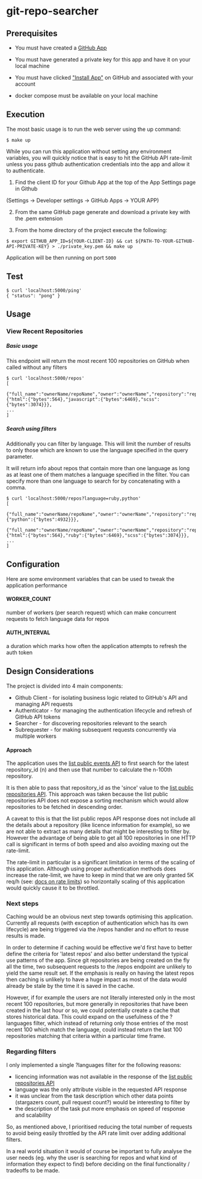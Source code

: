 # git-repo-searcher

## Prerequisites

* You must have created a [GitHub App](https://docs.github.com/en/apps/creating-github-apps)
* You must have generated a private key for this app and have it on your local machine
* You must have clicked ["Install App"](https://docs.github.com/en/apps/using-github-apps/installing-your-own-github-app) on GitHub and associated with your account

* docker compose must be available on your local machine

## Execution

The most basic usage is to run the web server using the up command:
```
$ make up
```

While you can run this application without setting any environment variables, you will quickly notice that is easy to hit the GitHub API rate-limit unless you pass github authentication credentials into the app and allow it to authenticate.

1. Find the client ID for your Github App at the top of the App Settings page in Github

(Settings -> Developer settings  -> GitHub Apps -> YOUR APP)

2. From the same GitHub page generate and download a private key with the .pem extension

3. From the home directory of the project execute the following:
```
$ export GITHUB_APP_ID=${YOUR-CLIENT-ID} && cat ${PATH-TO-YOUR-GITHUB-API-PRIVATE-KEY} > ./private_key.pem && make up
```

Application will be then running on port `5000`

## Test

```
$ curl 'localhost:5000/ping'
{ "status": "pong" }
```

## Usage

### View Recent Repositories

##### Basic usage

This endpoint will return the most recent 100 repositories on GitHub when called without any filters

```
$ curl 'localhost:5000/repos'
[
 {"full_name":"ownerName/repoName","owner":"ownerName","repository":"repoName","languages":{"html":{"bytes":564},"javascript":{"bytes":6469},"scss":{"bytes":3074}}},
...
]
```

##### Search using filters

Additionally you can filter by language. This will limit the number of results to only those which are known to use the language specified in the query parameter.

It will return info about repos that contain more than one language as long as at least one of them matches a language specified in the filter. You can specify more than one language to search for by concatenating with a comma.

```
$ curl 'localhost:5000/repos?language=ruby,python'
[
 {"full_name":"ownerName/repoName","owner":"ownerName","repository":"repoName","languages":{"python":{"bytes":4932}}},
 {"full_name":"ownerName/repoName","owner":"ownerName","repository":"repoName","languages":{"html":{"bytes":564},"ruby":{"bytes":6469},"scss":{"bytes":3074}}},
...
]
```

## Configuration

Here are some environment variables that can be used to tweak the application performance

#### WORKER_COUNT

number of workers (per search request) which can make concurrent requests to fetch language data for repos

#### AUTH_INTERVAL

a duration which marks how often the application attempts to refresh the auth token

## Design Considerations

The project is divided into 4 main components:

* Github Client - for isolating business logic related to GitHub's API and managing API requests
* Authenticator - for managing the authentication lifecycle and refresh of GitHub API tokens
* Searcher - for discovering repositories relevant to the search
* Subrequester - for making subsequent requests concurrently via multiple workers

#### Approach

The application uses the [list public events API](https://docs.github.com/en/rest/activity/events?apiVersion=2022-11-28#list-public-events) to first search for the latest repository_id (n) and then use that number to calculate the n-100th repository.

It is then able to pass that repository_id as the 'since' value to the [list public repositories API](https://docs.github.com/en/rest/repos/repos?apiVersion=2022-11-28#list-public-repositories). This approach was taken because the list public repositories API does not expose a sorting mechanism which would allow repositories to be fetched in descending order.

A caveat to this is that the list public repos API response does not include all the details about a repository (like licence information for example), so we are not able to extract as many details that might be interesting to filter by.
However the advantage of being able to get all 100 repositories in one HTTP call is significant in terms of both speed and also avoiding maxing out the rate-limit.

The rate-limit in particular is a significant limitation in terms of the scaling of this application. Although using proper authentication methods does increase the rate-limit, we have to keep in mind that we are only granted 5K req/h (see: [docs on rate limits](https://docs.github.com/en/rest/using-the-rest-api/rate-limits-for-the-rest-api?apiVersion=2022-11-28)) so horizontally scaling of this application would quickly cause it to be throttled.

### Next steps

Caching would be an obvious next step towards optimising this application. Currently all requests (with exception of authentication which has its own lifecycle) are being triggered via the /repos handler and no effort to reuse results is made.

In order to determine if caching would be effective we'd first have to better define the criteria for 'latest repos' and also better understand the typical use patterns of the app.
Since git repositories are being created on the fly all the time, two subsequent requests to the /repos endpoint are unlikely to yield the same result set. If the emphasis is really on having the latest repos then caching is unlikely to have a huge impact as most of the data would already be stale by the time it is saved in the cache.

However, if for example the users are not literally interested only in the most recent 100 repositories, but more generally in repositories that have been created in the last hour or so, we could potentially create a cache that stores historical data.
This could expand on the usefulness of the ?languages filter, which instead of returning only those entries of the most recent 100 which match the language, could instead return the last 100 repositories matching that criteria within a particular time frame.

### Regarding filters

I only implemented a single ?languages filter for the following reasons:
* licencing information was not available in the response of the [list public repositories API](https://docs.github.com/en/rest/repos/repos?apiVersion=2022-11-28#list-public-repositories)
* language was the only attribute visible in the requested API response
* it was unclear from the task description which other data points (stargazers count, pull request count?) would be interesting to filter by
* the description of the task put more emphasis on speed of response and scalability

So, as mentioned above, I prioritised reducing the total number of requests to avoid being easily throttled by the API rate limit over adding additional filters.

In a real world situation it would of course be important to fully analyse the user needs (eg. why the user is searching for repos and what kind of information they expect to find) before deciding on the final functionality / tradeoffs to be made.
